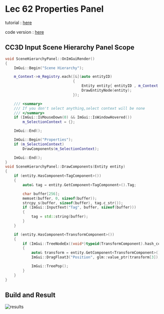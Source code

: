 # Lec 62 Properties Panel

tutorial : [here](https://www.youtube.com/watch?v=NBpB0qscF3E&list=PLlrATfBNZ98dC-V-N3m0Go4deliWHPFwT&index=85)

code version : [here](https://github.com/Graphic-researcher/Crosa-Conty-3D/commit/7009a1caab9234cd0a6ad2d14b2c435680f02eaf)

## CC3D Input Scene Hierarchy Panel Scope

```c++
void SceneHierarchyPanel::OnImGuiRender()
{
    ImGui::Begin("Scene Hierarchy");

    m_Context->m_Registry.each([&](auto entityID)
                               {
                                   Entity entity{ entityID , m_Context.get() };
                                   DrawEntityNode(entity);
                               });

    /// <summary>
    /// If you don't select anything,select context will be none
    /// </summary>
    if (ImGui::IsMouseDown(0) && ImGui::IsWindowHovered())
        m_SelectionContext = {};

    ImGui::End();

    ImGui::Begin("Properties");
    if (m_SelectionContext)
        DrawComponents(m_SelectionContext);

    ImGui::End();
}
void SceneHierarchyPanel::DrawComponents(Entity entity)
{
    if (entity.HasComponent<TagComponent>())
    {
        auto& tag = entity.GetComponent<TagComponent>().Tag;

        char buffer[256];
        memset(buffer, 0, sizeof(buffer));
        strcpy_s(buffer, sizeof(buffer), tag.c_str());
        if (ImGui::InputText("Tag", buffer, sizeof(buffer)))
        {
            tag = std::string(buffer);
        }
    }

    if (entity.HasComponent<TransformComponent>())
    {
        if (ImGui::TreeNodeEx((void*)typeid(TransformComponent).hash_code(), ImGuiTreeNodeFlags_DefaultOpen, "Transform"))
        {
            auto& transform = entity.GetComponent<TransformComponent>().Transform;
            ImGui::DragFloat3("Position", glm::value_ptr(transform[3]), 0.1f);

            ImGui::TreePop();
        }
    }
}
```

## Build and Result

![results](./results.gif)

